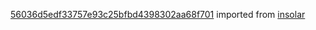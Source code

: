 [56036d5edf33757e93c25bfbd4398302aa68f701](https://github.com/insolar/insolar/commit/56036d5edf33757e93c25bfbd4398302aa68f701) imported from [insolar](https://github.com/insolar/insolar)
